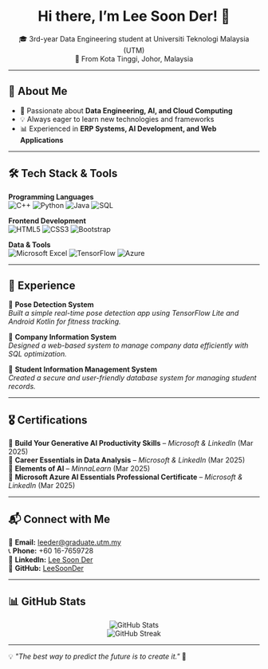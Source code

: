<h1 align="center">Hi there, I’m Lee Soon Der! 👋</h1>

<p align="center">
  🎓 3rd-year Data Engineering student at Universiti Teknologi Malaysia (UTM) <br>
  📍 From Kota Tinggi, Johor, Malaysia
</p>

---

## 🚀 About Me
- 🎯 Passionate about **Data Engineering, AI, and Cloud Computing**
- 💡 Always eager to learn new technologies and frameworks  
- 📊 Experienced in **ERP Systems, AI Development, and Web Applications**

---

## 🛠️ Tech Stack & Tools

**Programming Languages**  
![C++](https://img.shields.io/badge/C%2B%2B-00599C?style=flat&logo=c%2B%2B&logoColor=white)
![Python](https://img.shields.io/badge/Python-3776AB?style=flat&logo=python&logoColor=white)
![Java](https://img.shields.io/badge/Java-007396?style=flat&logo=java&logoColor=white)
![SQL](https://img.shields.io/badge/SQL-003B57?style=flat&logo=database&logoColor=white)

**Frontend Development**  
![HTML5](https://img.shields.io/badge/HTML5-E34F26?style=flat&logo=html5&logoColor=white)
![CSS3](https://img.shields.io/badge/CSS3-1572B6?style=flat&logo=css3&logoColor=white)
![Bootstrap](https://img.shields.io/badge/Bootstrap-563D7C?style=flat&logo=bootstrap&logoColor=white)

**Data & Tools**  
![Microsoft Excel](https://img.shields.io/badge/Microsoft_Excel-217346?style=flat&logo=microsoft-excel&logoColor=white)
![TensorFlow](https://img.shields.io/badge/TensorFlow-FF6F00?style=flat&logo=tensorflow&logoColor=white)
![Azure](https://img.shields.io/badge/Microsoft_Azure-0078D4?style=flat&logo=microsoft-azure&logoColor=white)

---

## 💼 Experience  

🔹 **Pose Detection System**  
*Built a simple real-time pose detection app using TensorFlow Lite and Android Kotlin for fitness tracking.*  

🔹 **Company Information System**  
*Designed a web-based system to manage company data efficiently with SQL optimization.*  

🔹 **Student Information Management System**  
*Created a secure and user-friendly database system for managing student records.*  

---

## 🎖️ Certifications  
🔹 **Build Your Generative AI Productivity Skills** – *Microsoft & LinkedIn* (Mar 2025)  
🔹 **Career Essentials in Data Analysis** – *Microsoft & LinkedIn* (Mar 2025)  
🔹 **Elements of AI** – *MinnaLearn* (Mar 2025)  
🔹 **Microsoft Azure AI Essentials Professional Certificate** – *Microsoft & LinkedIn* (Mar 2025)  

---

## 📬 Connect with Me  
📧 **Email:** leeder@graduate.utm.my  
📞 **Phone:** +60 16-7659728  
💼 **LinkedIn:** [Lee Soon Der](https://www.linkedin.com/in/lee-soon-der-b86b20260/)  
🔗 **GitHub:** [LeeSoonDer](https://github.com/LeeSoonDer)  

---

## 📊 GitHub Stats
<p align="center">
  <img src="https://github-readme-stats.vercel.app/api?username=LeeSoonDer&show_icons=true&theme=radical" alt="GitHub Stats">
  <br>
  <img src="https://github-readme-streak-stats.herokuapp.com/?user=LeeSoonDer&theme=radical" alt="GitHub Streak">
</p>

---

💡 *"The best way to predict the future is to create it."* 🚀
